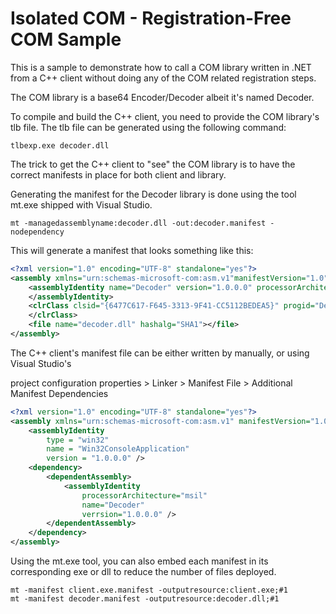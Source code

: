 Isolated COM - Registration-Free COM Sample
===========================================
This is a sample to demonstrate how to call a COM library written in .NET from a C++ client without doing any of the COM related registration steps.

The COM library is a base64 Encoder/Decoder albeit it's named Decoder.

To compile and build the C++ client, you need to provide the COM library's tlb file.
The tlb file can be generated using the following command:

```
tlbexp.exe decoder.dll
```

The trick to get the C++ client to "see" the COM library is to have the correct manifests in place for both client and library.

Generating the manifest for the Decoder library is done using the tool mt.exe shipped with Visual Studio.
```
mt -managedassemblyname:decoder.dll -out:decoder.manifest -nodependency
```

This will generate a manifest that looks something like this:

```XML
<?xml version="1.0" encoding="UTF-8" standalone="yes"?>
<assembly xmlns="urn:schemas-microsoft-com:asm.v1"manifestVersion="1.0">
    <assemblyIdentity name="Decoder" version="1.0.0.0" processorArchitecture="msil">
    </assemblyIdentity>
    <clrClass clsid="{6477C617-F645-3313-9F41-CC5112BEDEA5}" progid="Decoder.StringDecoder" threadingModel="Both" name="Decoder.StringDecoder" runtimeVersion="v4.0.30319">
    </clrClass>
    <file name="decoder.dll" hashalg="SHA1"></file>
</assembly>
```

The C++ client's manifest file can be either written by manually, or using Visual Studio's 

project configuration properties > Linker > Manifest File > Additional Manifest Dependencies

```XML
<?xml version="1.0" encoding="UTF-8" standalone="yes"?>
<assembly xmlns="urn:schemas-microsoft-com:asm.v1" manifestVersion="1.0">
    <assemblyIdentity
        type = "win32"
        name = "Win32ConsoleApplication"
        version = "1.0.0.0" />
    <dependency>
        <dependentAssembly>
            <assemblyIdentity
                processorArchitecture="msil" 
                name="Decoder"
                verrsion="1.0.0.0" />
        </dependentAssembly>
    </dependency>
</assembly>
```


Using the mt.exe tool, you can also embed each manifest in its corresponding exe or dll to reduce the number of files deployed.

```
mt -manifest client.exe.manifest -outputresource:client.exe;#1
mt -manifest decoder.manifest -outputresource:decoder.dll;#1
```
